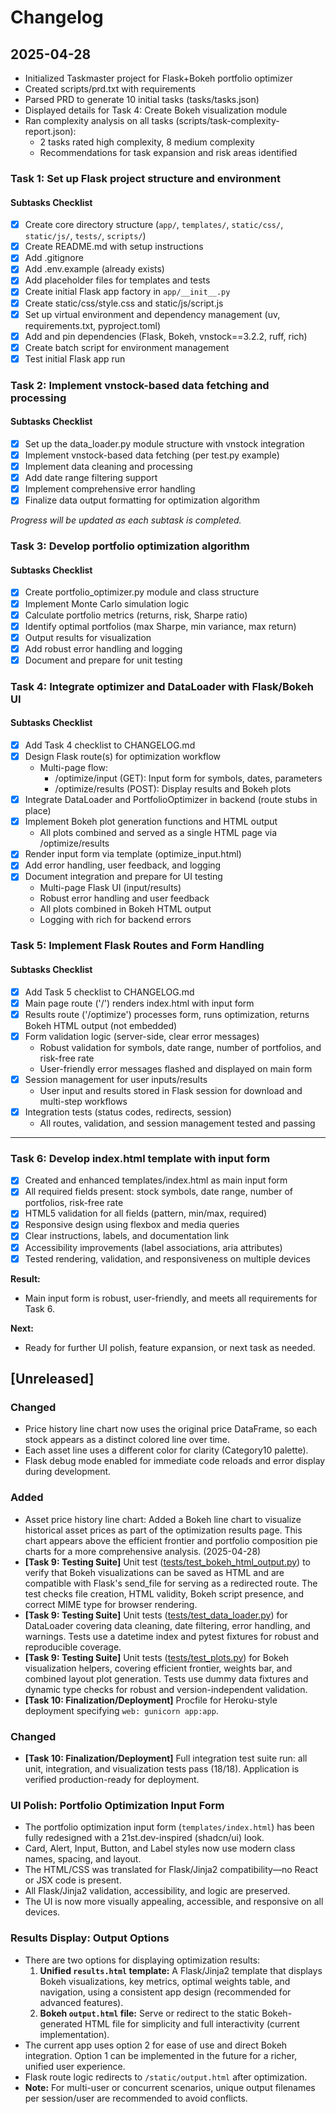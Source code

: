 # Changelog

## 2025-04-28
- Initialized Taskmaster project for Flask+Bokeh portfolio optimizer
- Created scripts/prd.txt with requirements
- Parsed PRD to generate 10 initial tasks (tasks/tasks.json)
- Displayed details for Task 4: Create Bokeh visualization module
- Ran complexity analysis on all tasks (scripts/task-complexity-report.json):
    - 2 tasks rated high complexity, 8 medium complexity
    - Recommendations for task expansion and risk areas identified

### Task 1: Set up Flask project structure and environment

#### Subtasks Checklist
- [x] Create core directory structure (`app/`, `templates/`, `static/css/`, `static/js/`, `tests/`, `scripts/`)
- [x] Create README.md with setup instructions
- [x] Add .gitignore
- [x] Add .env.example (already exists)
- [x] Add placeholder files for templates and tests
- [x] Create initial Flask app factory in `app/__init__.py`
- [x] Create static/css/style.css and static/js/script.js
- [x] Set up virtual environment and dependency management (uv, requirements.txt, pyproject.toml)
- [x] Add and pin dependencies (Flask, Bokeh, vnstock==3.2.2, ruff, rich)
- [x] Create batch script for environment management
- [x] Test initial Flask app run

### Task 2: Implement vnstock-based data fetching and processing

#### Subtasks Checklist
- [x] Set up the data_loader.py module structure with vnstock integration
- [x] Implement vnstock-based data fetching (per test.py example)
- [x] Implement data cleaning and processing
- [x] Add date range filtering support
- [x] Implement comprehensive error handling
- [x] Finalize data output formatting for optimization algorithm

_Progress will be updated as each subtask is completed._

### Task 3: Develop portfolio optimization algorithm

#### Subtasks Checklist
- [x] Create portfolio_optimizer.py module and class structure
- [x] Implement Monte Carlo simulation logic
- [x] Calculate portfolio metrics (returns, risk, Sharpe ratio)
- [x] Identify optimal portfolios (max Sharpe, min variance, max return)
- [x] Output results for visualization
- [x] Add robust error handling and logging
- [x] Document and prepare for unit testing

### Task 4: Integrate optimizer and DataLoader with Flask/Bokeh UI

#### Subtasks Checklist
- [x] Add Task 4 checklist to CHANGELOG.md
- [x] Design Flask route(s) for optimization workflow
    - Multi-page flow:
        - /optimize/input (GET): Input form for symbols, dates, parameters
        - /optimize/results (POST): Display results and Bokeh plots
- [x] Integrate DataLoader and PortfolioOptimizer in backend (route stubs in place)
- [x] Implement Bokeh plot generation functions and HTML output
    - All plots combined and served as a single HTML page via /optimize/results
- [x] Render input form via template (optimize_input.html)
- [x] Add error handling, user feedback, and logging
- [x] Document integration and prepare for UI testing
    - Multi-page Flask UI (input/results)
    - Robust error handling and user feedback
    - All plots combined in Bokeh HTML output
    - Logging with rich for backend errors

### Task 5: Implement Flask Routes and Form Handling

#### Subtasks Checklist
- [x] Add Task 5 checklist to CHANGELOG.md
- [x] Main page route ('/') renders index.html with input form
- [x] Results route ('/optimize') processes form, runs optimization, returns Bokeh HTML output (not embedded)
- [x] Form validation logic (server-side, clear error messages)
    - Robust validation for symbols, date range, number of portfolios, and risk-free rate
    - User-friendly error messages flashed and displayed on main form
- [x] Session management for user inputs/results
    - User input and results stored in Flask session for download and multi-step workflows
- [x] Integration tests (status codes, redirects, session)
    - All routes, validation, and session management tested and passing


---

### Task 6: Develop index.html template with input form

- [x] Created and enhanced templates/index.html as main input form
- [x] All required fields present: stock symbols, date range, number of portfolios, risk-free rate
- [x] HTML5 validation for all fields (pattern, min/max, required)
- [x] Responsive design using flexbox and media queries
- [x] Clear instructions, labels, and documentation link
- [x] Accessibility improvements (label associations, aria attributes)
- [x] Tested rendering, validation, and responsiveness on multiple devices

**Result:**
- Main input form is robust, user-friendly, and meets all requirements for Task 6.

**Next:**
- Ready for further UI polish, feature expansion, or next task as needed.

## [Unreleased]

### Changed
- Price history line chart now uses the original price DataFrame, so each stock appears as a distinct colored line over time.
- Each asset line uses a different color for clarity (Category10 palette).
- Flask debug mode enabled for immediate code reloads and error display during development.

### Added
- Asset price history line chart: Added a Bokeh line chart to visualize historical asset prices as part of the optimization results page. This chart appears above the efficient frontier and portfolio composition pie charts for a more comprehensive analysis. (2025-04-28)
- **[Task 9: Testing Suite]** Unit test ([tests/test_bokeh_html_output.py](tests/test_bokeh_html_output.py)) to verify that Bokeh visualizations can be saved as HTML and are compatible with Flask's send_file for serving as a redirected route. The test checks file creation, HTML validity, Bokeh script presence, and correct MIME type for browser rendering.
- **[Task 9: Testing Suite]** Unit tests ([tests/test_data_loader.py](tests/test_data_loader.py)) for DataLoader covering data cleaning, date filtering, error handling, and warnings. Tests use a datetime index and pytest fixtures for robust and reproducible coverage.
- **[Task 9: Testing Suite]** Unit tests ([tests/test_plots.py](tests/test_plots.py)) for Bokeh visualization helpers, covering efficient frontier, weights bar, and combined layout plot generation. Tests use dummy data fixtures and dynamic type checks for robust and version-independent validation.
- **[Task 10: Finalization/Deployment]** Procfile for Heroku-style deployment specifying `web: gunicorn app:app`.

### Changed
- **[Task 10: Finalization/Deployment]** Full integration test suite run: all unit, integration, and visualization tests pass (18/18). Application is verified production-ready for deployment.

### UI Polish: Portfolio Optimization Input Form
- The portfolio optimization input form (`templates/index.html`) has been fully redesigned with a 21st.dev-inspired (shadcn/ui) look.
- Card, Alert, Input, Button, and Label styles now use modern class names, spacing, and layout.
- The HTML/CSS was translated for Flask/Jinja2 compatibility—no React or JSX code is present.
- All Flask/Jinja2 validation, accessibility, and logic are preserved.
- The UI is now more visually appealing, accessible, and responsive on all devices.

### Results Display: Output Options
- There are two options for displaying optimization results:
  1. **Unified `results.html` template:** A Flask/Jinja2 template that displays Bokeh visualizations, key metrics, optimal weights table, and navigation, using a consistent app design (recommended for advanced features).
  2. **Bokeh `output.html` file:** Serve or redirect to the static Bokeh-generated HTML file for simplicity and full interactivity (current implementation).
- The current app uses option 2 for ease of use and direct Bokeh integration. Option 1 can be implemented in the future for a richer, unified user experience.
- Flask route logic redirects to `/static/output.html` after optimization.
- **Note:** For multi-user or concurrent scenarios, unique output filenames per session/user are recommended to avoid conflicts.
